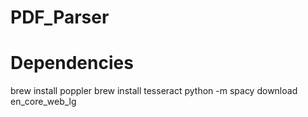 # PDF_Parser

# Dependencies
brew install poppler
brew install tesseract
python -m spacy download en_core_web_lg